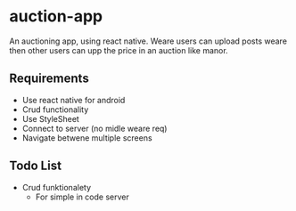 # auction-app

An auctioning app, using react native. Weare users can upload posts weare then other users can upp the price in an auction like manor.

## Requirements

- Use react native for android
- Crud functionality
- Use StyleSheet
- Connect to server (no midle weare req)
- Navigate betwene multiple screens

## Todo List

- Crud funktionalety
  - For simple in code server
